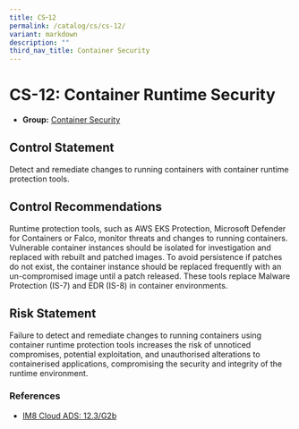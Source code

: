 ```yaml
---
title: CS᠆12
permalink: /catalog/cs/cs-12/
variant: markdown
description: ""
third_nav_title: Container Security
---
```

# CS-12: Container Runtime Security

* **Group:** [Container Security](/catalog/cs)

## Control Statement

Detect and remediate changes to running containers with container runtime protection tools.

## Control Recommendations

Runtime protection tools, such as AWS EKS Protection, Microsoft Defender for Containers or Falco, monitor threats and changes to running containers. Vulnerable container instances should be isolated for investigation and replaced with rebuilt and patched images. To avoid persistence if patches do not exist, the container instance should be replaced frequently with an un-compromised image until a patch released. These tools replace Malware Protection (IS-7) and EDR (IS-8) in container environments.

## Risk Statement

Failure to detect and remediate changes to running containers using container runtime protection tools increases the risk of unnoticed compromises, potential exploitation, and unauthorised alterations to containerised applications, compromising the security and integrity of the runtime environment.



### References


 * [IM8 Cloud ADS: 12.3/G2b](https://intranet.mof.gov.sg/portal/IM/Themes/IT-Management/Cloud/Topics/Application-Development-Security-(For-Cloud).aspx)